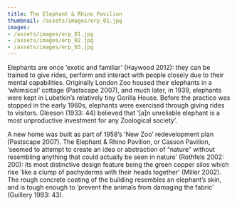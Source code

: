 ```yaml
---
title: The Elephant & Rhino Pavilion
thumbnail: /assets/images/erp_01.jpg
images:
- /assets/images/erp_01.jpg
- /assets/images/erp_02.jpg
- /assets/images/erp_03.jpg
---
```

Elephants are once ‘exotic and familiar’ (Haywood 2012): they can be trained to give rides, perform and interact with people closely due to their mental capabilities. Originally London Zoo housed their elephants in a ‘whimsical’ cottage (Pastscape 2007), and much later, in 1939, elephants were kept in Lubetkin’s relatively tiny Gorilla House. Before the practice was stopped in the early 1960s, elephants were exercised through giving rides to visitors. Gleeson (1933: 44) believed that ‘[a]n unreliable elephant is a most unproductive investment for any Zoological society’.

A new home was built as part of 1958’s ‘New Zoo’ redevelopment plan (Pastscape 2007). The Elephant & Rhino Pavilion, or Casson Pavilion, ‘seemed to attempt to create an idea or abstraction of “nature” without resembling anything that could actually be seen in nature’ (Rothfels 2002: 200): its most distinctive design feature being the green copper silos which rise ‘like a clump of pachyderms with their heads together’ (Miller 2002). The rough concrete coating of the building resembles an elephant’s skin, and is tough enough to ‘prevent the animals from damaging the fabric’ (Guillery 1993: 43).
